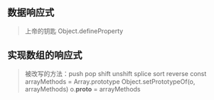 ## 数据响应式
> 上帝的钥匙 Object.defineProperty

## 实现数组的响应式
> 被改写的方法：push pop shift unshift splice sort reverse
> const arrayMethods = Array.prototype
> Object.setPrototypeOf(o, arrayMethods)
> o.__proto__ = arrayMethods 

